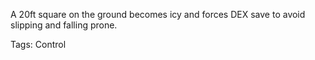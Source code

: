 A 20ft square on the ground becomes icy and forces DEX save to avoid slipping and falling prone.

Tags: Control